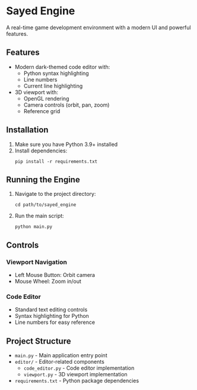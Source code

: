 # Sayed Engine

A real-time game development environment with a modern UI and powerful features.

## Features

- Modern dark-themed code editor with:
  - Python syntax highlighting
  - Line numbers
  - Current line highlighting
- 3D viewport with:
  - OpenGL rendering
  - Camera controls (orbit, pan, zoom)
  - Reference grid

## Installation

1. Make sure you have Python 3.9+ installed
2. Install dependencies:
   ```
   pip install -r requirements.txt
   ```

## Running the Engine

1. Navigate to the project directory:
   ```
   cd path/to/sayed_engine
   ```

2. Run the main script:
   ```
   python main.py
   ```

## Controls

### Viewport Navigation
- Left Mouse Button: Orbit camera
- Mouse Wheel: Zoom in/out

### Code Editor
- Standard text editing controls
- Syntax highlighting for Python
- Line numbers for easy reference

## Project Structure

- `main.py` - Main application entry point
- `editor/` - Editor-related components
  - `code_editor.py` - Code editor implementation
  - `viewport.py` - 3D viewport implementation
- `requirements.txt` - Python package dependencies
